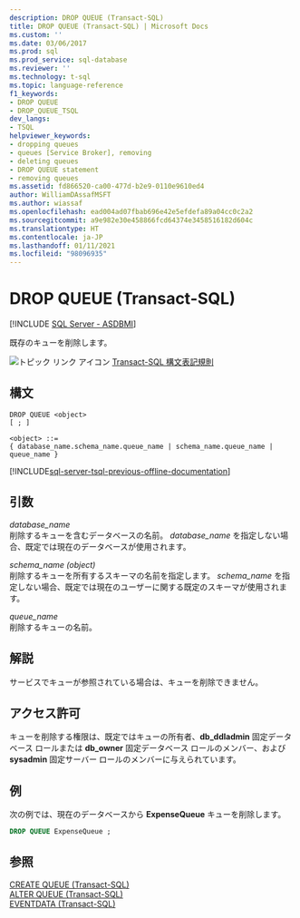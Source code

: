 ```yaml
---
description: DROP QUEUE (Transact-SQL)
title: DROP QUEUE (Transact-SQL) | Microsoft Docs
ms.custom: ''
ms.date: 03/06/2017
ms.prod: sql
ms.prod_service: sql-database
ms.reviewer: ''
ms.technology: t-sql
ms.topic: language-reference
f1_keywords:
- DROP QUEUE
- DROP_QUEUE_TSQL
dev_langs:
- TSQL
helpviewer_keywords:
- dropping queues
- queues [Service Broker], removing
- deleting queues
- DROP QUEUE statement
- removing queues
ms.assetid: fd866520-ca00-477d-b2e9-0110e9610ed4
author: WilliamDAssafMSFT
ms.author: wiassaf
ms.openlocfilehash: ead004ad07fbab696e42e5efdefa89a04cc0c2a2
ms.sourcegitcommit: a9e982e30e458866fcd64374e3458516182d604c
ms.translationtype: HT
ms.contentlocale: ja-JP
ms.lasthandoff: 01/11/2021
ms.locfileid: "98096935"
---
```

# <a name="drop-queue-transact-sql"></a>DROP QUEUE (Transact-SQL)
[!INCLUDE [SQL Server - ASDBMI](../../includes/applies-to-version/sql-asdbmi.md)]

  既存のキューを削除します。  
  
 ![トピック リンク アイコン](../../database-engine/configure-windows/media/topic-link.gif "トピック リンク アイコン") [Transact-SQL 構文表記規則](../../t-sql/language-elements/transact-sql-syntax-conventions-transact-sql.md)  
  
## <a name="syntax"></a>構文  
  
```syntaxsql
DROP QUEUE <object>  
[ ; ]  
  
<object> ::=  
{ database_name.schema_name.queue_name | schema_name.queue_name | queue_name }
```  
  
[!INCLUDE[sql-server-tsql-previous-offline-documentation](../../includes/sql-server-tsql-previous-offline-documentation.md)]

## <a name="arguments"></a>引数
 *database_name*  
 削除するキューを含むデータベースの名前。 *database_name* を指定しない場合、既定では現在のデータベースが使用されます。  
  
 *schema_name (object)*  
 削除するキューを所有するスキーマの名前を指定します。 *schema_name* を指定しない場合、既定では現在のユーザーに関する既定のスキーマが使用されます。  
  
 *queue_name*  
 削除するキューの名前。  
  
## <a name="remarks"></a>解説  
 サービスでキューが参照されている場合は、キューを削除できません。  
  
## <a name="permissions"></a>アクセス許可  
 キューを削除する権限は、既定ではキューの所有者、**db_ddladmin** 固定データベース ロールまたは **db_owner** 固定データベース ロールのメンバー、および **sysadmin** 固定サーバー ロールのメンバーに与えられています。  
  
## <a name="examples"></a>例  
 次の例では、現在のデータベースから **ExpenseQueue** キューを削除します。  
  
```sql  
DROP QUEUE ExpenseQueue ;  
```  
  
## <a name="see-also"></a>参照  
 [CREATE QUEUE &#40;Transact-SQL&#41;](../../t-sql/statements/create-queue-transact-sql.md)   
 [ALTER QUEUE &#40;Transact-SQL&#41;](../../t-sql/statements/alter-queue-transact-sql.md)   
 [EVENTDATA &#40;Transact-SQL&#41;](../../t-sql/functions/eventdata-transact-sql.md)  
  
  
